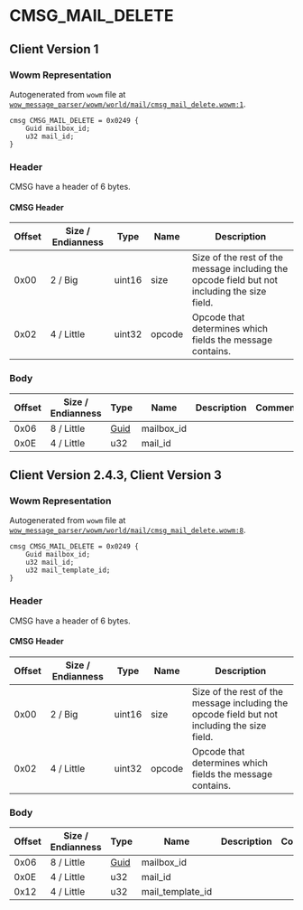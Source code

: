 # CMSG_MAIL_DELETE

## Client Version 1

### Wowm Representation

Autogenerated from `wowm` file at [`wow_message_parser/wowm/world/mail/cmsg_mail_delete.wowm:1`](https://github.com/gtker/wow_messages/tree/main/wow_message_parser/wowm/world/mail/cmsg_mail_delete.wowm#L1).
```rust,ignore
cmsg CMSG_MAIL_DELETE = 0x0249 {
    Guid mailbox_id;
    u32 mail_id;
}
```
### Header

CMSG have a header of 6 bytes.

#### CMSG Header

| Offset | Size / Endianness | Type   | Name   | Description |
| ------ | ----------------- | ------ | ------ | ----------- |
| 0x00   | 2 / Big           | uint16 | size   | Size of the rest of the message including the opcode field but not including the size field.|
| 0x02   | 4 / Little        | uint32 | opcode | Opcode that determines which fields the message contains.|

### Body

| Offset | Size / Endianness | Type | Name | Description | Comment |
| ------ | ----------------- | ---- | ---- | ----------- | ------- |
| 0x06 | 8 / Little | [Guid](../spec/packed-guid.md) | mailbox_id |  |  |
| 0x0E | 4 / Little | u32 | mail_id |  |  |

## Client Version 2.4.3, Client Version 3

### Wowm Representation

Autogenerated from `wowm` file at [`wow_message_parser/wowm/world/mail/cmsg_mail_delete.wowm:8`](https://github.com/gtker/wow_messages/tree/main/wow_message_parser/wowm/world/mail/cmsg_mail_delete.wowm#L8).
```rust,ignore
cmsg CMSG_MAIL_DELETE = 0x0249 {
    Guid mailbox_id;
    u32 mail_id;
    u32 mail_template_id;
}
```
### Header

CMSG have a header of 6 bytes.

#### CMSG Header

| Offset | Size / Endianness | Type   | Name   | Description |
| ------ | ----------------- | ------ | ------ | ----------- |
| 0x00   | 2 / Big           | uint16 | size   | Size of the rest of the message including the opcode field but not including the size field.|
| 0x02   | 4 / Little        | uint32 | opcode | Opcode that determines which fields the message contains.|

### Body

| Offset | Size / Endianness | Type | Name | Description | Comment |
| ------ | ----------------- | ---- | ---- | ----------- | ------- |
| 0x06 | 8 / Little | [Guid](../spec/packed-guid.md) | mailbox_id |  |  |
| 0x0E | 4 / Little | u32 | mail_id |  |  |
| 0x12 | 4 / Little | u32 | mail_template_id |  |  |

